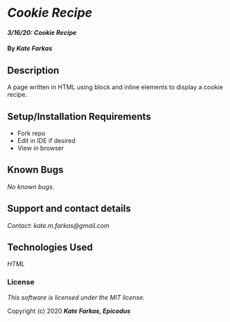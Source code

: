 # _Cookie Recipe_

#### _3/16/20: Cookie Recipe_

#### By _**Kate Farkas**_

## Description

A page written in HTML using block and inline elements to display a cookie recipe.

## Setup/Installation Requirements

* Fork repo
* Edit in IDE if desired
* View in browser

## Known Bugs

_No known bugs._

## Support and contact details

_Contact: kate.m.farkas@gmail.com_

## Technologies Used

_HTML_

### License

*This software is licensed under the MIT license.*

Copyright (c) 2020 **_Kate Farkas, Epicodus_**